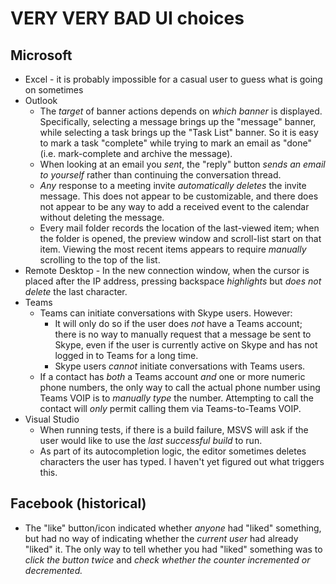 # VERY VERY BAD UI choices

## Microsoft

* Excel - it is probably impossible for a casual user to guess what is going on
  sometimes
* Outlook
  * The _target_ of banner actions depends on _which banner_ is displayed.
    Specifically, selecting a message brings up the "message" banner, while
    selecting a task brings up the "Task List" banner. So it is easy to mark a
    task "complete" while trying to mark an email as "done" (i.e. mark-complete
    and archive the message).
  * When looking at an email you _sent_, the "reply" button *sends an email to
    yourself* rather than continuing the conversation thread.
  * *Any* response to a meeting invite *automatically deletes* the invite
    message. This does not appear to be customizable, and there does not appear
    to be any way to add a received event to the calendar without deleting the
    message.
  * Every mail folder records the location of the last-viewed item; when the
    folder is opened, the preview window and scroll-list start on that item.
    Viewing the most recent items appears to require *manually* scrolling to
    the top of the list.
* Remote Desktop - In the new connection window, when the cursor is placed
  after the IP address, pressing backspace *highlights* but *does not delete*
  the last character.
* Teams
  * Teams can initiate conversations with Skype users. However:
    * It will only do so if the user does *not* have a Teams account; there is
      no way to manually request that a message be sent to Skype, even if the
      user is currently active on Skype and has not logged in to Teams for a
      long time.
    * Skype users *cannot* initiate conversations with Teams users.
  * If a contact has *both* a Teams account *and* one or more numeric phone
    numbers, the only way to call the actual phone number using Teams VOIP is
    to *manually type* the number. Attempting to call the contact will *only*
    permit calling them via Teams-to-Teams VOIP.
* Visual Studio
  * When running tests, if there is a build failure, MSVS will ask if the user
    would like to use the _last successful build_ to run.
  * As part of its autocompletion logic, the editor sometimes deletes
    characters the user has typed. I haven't yet figured out what triggers
    this.

## Facebook (historical)

* The "like" button/icon indicated whether *anyone* had "liked" something, but
  had no way of indicating whether the *current user* had already "liked" it.
  The only way to tell whether you had "liked" something was to *click the
  button twice* and *check whether the counter incremented or decremented.*

